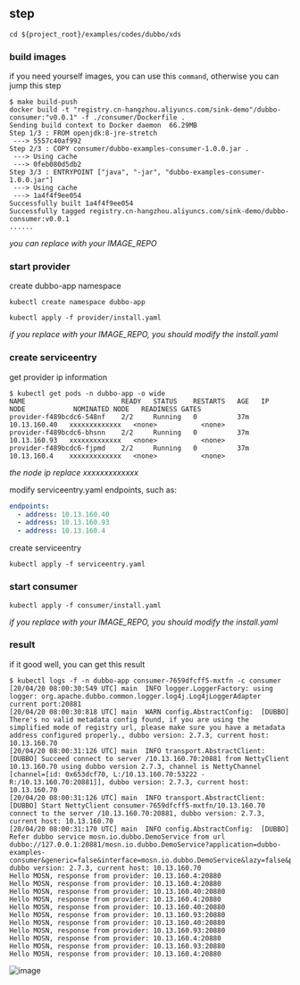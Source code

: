 ## step

`cd ${project_root}/examples/codes/dubbo/xds`

### build images

if you need yourself images, you can use this `command`, otherwise you can jump this step

```shell
$ make build-push
docker build -t "registry.cn-hangzhou.aliyuncs.com/sink-demo"/dubbo-consumer:"v0.0.1" -f ./consumer/Dockerfile .
Sending build context to Docker daemon  66.29MB
Step 1/3 : FROM openjdk:8-jre-stretch
 ---> 5557c40af992
Step 2/3 : COPY consumer/dubbo-examples-consumer-1.0.0.jar .
 ---> Using cache
 ---> 0feb080d5db2
Step 3/3 : ENTRYPOINT ["java", "-jar", "dubbo-examples-consumer-1.0.0.jar"]
 ---> Using cache
 ---> 1a4f4f9ee054
Successfully built 1a4f4f9ee054
Successfully tagged registry.cn-hangzhou.aliyuncs.com/sink-demo/dubbo-consumer:v0.0.1
......
```

_you can replace with your IMAGE_REPO_

### start provider

create dubbo-app namespace

```shell
kubectl create namespace dubbo-app
```

```shell
kubectl apply -f provider/install.yaml
```

_if you replace with your IMAGE_REPO, you should modify the install.yaml_

### create serviceentry

get provider ip information

```shell
$ kubectl get pods -n dubbo-app -o wide
NAME                        READY   STATUS    RESTARTS   AGE   IP             NODE            NOMINATED NODE   READINESS GATES
provider-f489bcdc6-548nf    2/2     Running   0          37m   10.13.160.40   xxxxxxxxxxxxx   <none>           <none>
provider-f489bcdc6-bhsnn    2/2     Running   0          37m   10.13.160.93   xxxxxxxxxxxxx   <none>           <none>
provider-f489bcdc6-fjpmd    2/2     Running   0          37m   10.13.160.4    xxxxxxxxxxxxx   <none>           <none>
```

_the node ip replace xxxxxxxxxxxxx_

modify serviceentry.yaml endpoints, such as:

```yaml
endpoints:
  - address: 10.13.160.40
  - address: 10.13.160.93
  - address: 10.13.160.4
```

create serviceentry

```shell
kubectl apply -f serviceentry.yaml
```

### start consumer

```shell
kubectl apply -f consumer/install.yaml
```

_if you replace with your IMAGE_REPO, you should modify the install.yaml_

### result

if it good well, you can get this result

```shell
$ kubectl logs -f -n dubbo-app consumer-7659dfcff5-mxtfn -c consumer
[20/04/20 08:00:30:549 UTC] main  INFO logger.LoggerFactory: using logger: org.apache.dubbo.common.logger.log4j.Log4jLoggerAdapter
current port:20881
[20/04/20 08:00:30:818 UTC] main  WARN config.AbstractConfig:  [DUBBO] There's no valid metadata config found, if you are using the simplified mode of registry url, please make sure you have a metadata address configured properly., dubbo version: 2.7.3, current host: 10.13.160.70
[20/04/20 08:00:31:126 UTC] main  INFO transport.AbstractClient:  [DUBBO] Succeed connect to server /10.13.160.70:20881 from NettyClient 10.13.160.70 using dubbo version 2.7.3, channel is NettyChannel [channel=[id: 0x653dcf70, L:/10.13.160.70:53222 - R:/10.13.160.70:20881]], dubbo version: 2.7.3, current host: 10.13.160.70
[20/04/20 08:00:31:126 UTC] main  INFO transport.AbstractClient:  [DUBBO] Start NettyClient consumer-7659dfcff5-mxtfn/10.13.160.70 connect to the server /10.13.160.70:20881, dubbo version: 2.7.3, current host: 10.13.160.70
[20/04/20 08:00:31:170 UTC] main  INFO config.AbstractConfig:  [DUBBO] Refer dubbo service mosn.io.dubbo.DemoService from url dubbo://127.0.0.1:20881/mosn.io.dubbo.DemoService?application=dubbo-examples-consumer&generic=false&interface=mosn.io.dubbo.DemoService&lazy=false&pid=1&qos.enable=false&register.ip=10.13.160.70&remote.application=&side=consumer&sticky=false, dubbo version: 2.7.3, current host: 10.13.160.70
Hello MOSN, response from provider: 10.13.160.4:20880
Hello MOSN, response from provider: 10.13.160.4:20880
Hello MOSN, response from provider: 10.13.160.40:20880
Hello MOSN, response from provider: 10.13.160.4:20880
Hello MOSN, response from provider: 10.13.160.40:20880
Hello MOSN, response from provider: 10.13.160.93:20880
Hello MOSN, response from provider: 10.13.160.40:20880
Hello MOSN, response from provider: 10.13.160.93:20880
Hello MOSN, response from provider: 10.13.160.4:20880
Hello MOSN, response from provider: 10.13.160.93:20880
Hello MOSN, response from provider: 10.13.160.4:20880
```

![image](https://github.com/champly/mosn/blob/feature-istio-dubbo_adapter/configs/img/result.png)